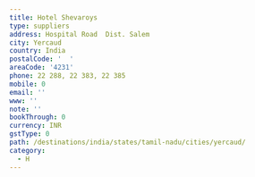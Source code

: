 ```yaml
---
title: Hotel Shevaroys
type: suppliers
address: Hospital Road  Dist. Salem
city: Yercaud
country: India
postalCode: '  '
areaCode: '4231'
phone: 22 288, 22 383, 22 385
mobile: 0
email: ''
www: ''
note: ''
bookThrough: 0
currency: INR
gstType: 0
path: /destinations/india/states/tamil-nadu/cities/yercaud/
category:
  - H
---
```


